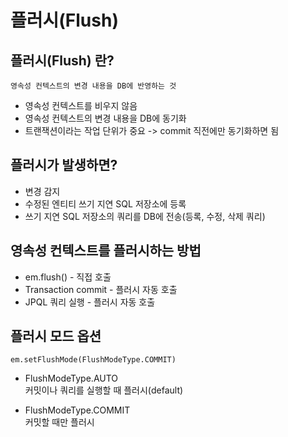 # 플러시(Flush)

## **플러시(Flush) 란?**

```
영속성 컨텍스트의 변경 내용을 DB에 반영하는 것
```

- 영속성 컨텍스트를 비우지 않음
- 영속성 컨텍스트의 변경 내용을 DB에 동기화
- 트랜잭션이라는 작업 단위가 중요 -> commit 직전에만 동기화하면 됨

## **플러시가 발생하면?**

- 변경 감지
- 수정된 엔티티 쓰기 지연 SQL 저장소에 등록
- 쓰기 지연 SQL 저장소의 쿼리를 DB에 전송(등록, 수정, 삭제 쿼리)

## **영속성 컨텍스트를 플러시하는 방법**

- em.flush() - 직접 호출
- Transaction commit - 플러시 자동 호출
- JPQL 쿼리 실행 - 플러시 자동 호출

## **플러시 모드 옵션**

```
em.setFlushMode(FlushModeType.COMMIT)
```

- FlushModeType.AUTO  
  커밋이나 쿼리를 실행할 때 플러시(default)

- FlushModeType.COMMIT  
  커밋할 때만 플러시
